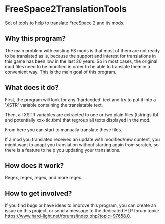 # FreeSpace2TranslationTools

Set of tools to help to translate FreeSpace 2 and its mods.

## Why this program?

The main problem with existing FS mods is that most of them are not ready to be translated as is, because the support and interest for translations in this game has been low in the last 20 years.
So in most cases, the original mod files need to be modified in order to be able to translate them in a convenient way.
This is the main goal of this program.

## What does it do?

First, the program will look for any 'hardcoded' text and try to put it into a 'XSTR' variable containing the translatable text.

Then, all XSTR variables are extracted to one or two plain files (tstrings.tbl and potentially xxx-tlc.tbm) that regroup all texts displayed in the mod.

From here you can start to manually translate these files.

If a mod you translated received an update with modified/new content, you might want to adapt you translation without starting again from scratch, so there is a feature to help you updating your translations.

## How does it work?

Regex, regex, regex, and more regex...

## How to get involved?

If you find bugs or have ideas to improve this program, you can create an issue on this project, or send a message to the dedicated HLP forum topic: https://www.hard-light.net/forums/index.php?topic=97658.0.
